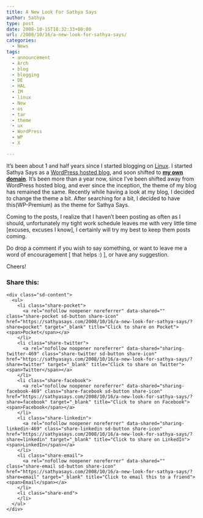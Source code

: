 ```yaml
---
title: A New Look For Sathya Says
author: Sathya
type: post
date: 2008-10-15T18:32:33+00:00
url: /2008/10/16/a-new-look-for-sathya-says/
categories:
  - News
tags:
  - announcement
  - Arch
  - blog
  - blogging
  - DE
  - HAL
  - IM
  - linux
  - New
  - os
  - tar
  - theme
  - ux
  - WordPress
  - WP
  - X

---
```

It&#8217;s been about 1 and half years since I started blogging on [Linux][1]. I started Sathya Says as a [WordPress hosted blog][2], and soon shifted to [**my own domain**][3]. It&#8217;s been more than a year now, since I&#8217;ve been shifted away from WordPress hosted blog, and ever since the inception, the theme of my blog has remained the same. Recently while having a look at my blog, I decided to change the theme a bit. After searching for a bit, I decided to have this(WP-Premium) as the theme for Sathya Says.

Coming to the posts, I realize that I haven&#8217;t been posting as often as I should, unfortunately my tight work schedule leaves me with very little time [excuses, excuses I know], I certainly will try my best to keep them posts coming.

Do drop a comment if you wish to say something, or want to leave me a word of encouragement [ that helps :) ], or have any suggestion.

Cheers!

<div class="sharedaddy sd-sharing-enabled">
  <div class="robots-nocontent sd-block sd-social sd-social-icon-text sd-sharing">
    <h3 class="sd-title">
      Share this:
    </h3>
    
    <div class="sd-content">
      <ul>
        <li class="share-pocket">
          <a rel="nofollow noopener noreferrer" data-shared="" class="share-pocket sd-button share-icon" href="https://sathyasays.com/2008/10/16/a-new-look-for-sathya-says/?share=pocket" target="_blank" title="Click to share on Pocket"><span>Pocket</span></a>
        </li>
        <li class="share-twitter">
          <a rel="nofollow noopener noreferrer" data-shared="sharing-twitter-469" class="share-twitter sd-button share-icon" href="https://sathyasays.com/2008/10/16/a-new-look-for-sathya-says/?share=twitter" target="_blank" title="Click to share on Twitter"><span>Twitter</span></a>
        </li>
        <li class="share-facebook">
          <a rel="nofollow noopener noreferrer" data-shared="sharing-facebook-469" class="share-facebook sd-button share-icon" href="https://sathyasays.com/2008/10/16/a-new-look-for-sathya-says/?share=facebook" target="_blank" title="Click to share on Facebook"><span>Facebook</span></a>
        </li>
        <li class="share-linkedin">
          <a rel="nofollow noopener noreferrer" data-shared="sharing-linkedin-469" class="share-linkedin sd-button share-icon" href="https://sathyasays.com/2008/10/16/a-new-look-for-sathya-says/?share=linkedin" target="_blank" title="Click to share on LinkedIn"><span>LinkedIn</span></a>
        </li>
        <li class="share-email">
          <a rel="nofollow noopener noreferrer" data-shared="" class="share-email sd-button share-icon" href="https://sathyasays.com/2008/10/16/a-new-look-for-sathya-says/?share=email" target="_blank" title="Click to email this to a friend"><span>Email</span></a>
        </li>
        <li class="share-end">
        </li>
      </ul>
    </div>
  </div>
</div>

 [1]: http://sathyasays.com/tag/linux
 [2]: http://sathyasays.com
 [3]: http://www.webhostingsearch.com/domain-search.php